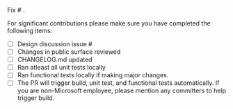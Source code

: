 Fix # .


For significant contributions please make sure you have completed the following items:

- [ ] Design discussion issue #
- [ ] Changes in public surface reviewed
- [ ] CHANGELOG.md updated
- [ ] Ran atleast all unit tests locally
- [ ] Ran functional tests locally if making major changes.
- [ ] The PR will trigger build, unit test, and functional tests automatically. If you are non-Microsoft employee, please
mention any committers to help trigger build.
